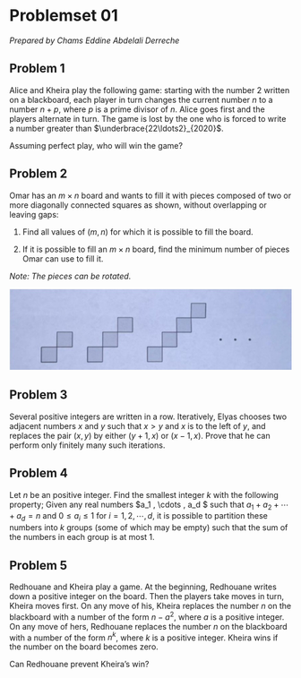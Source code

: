 # Problemset 01

*Prepared by Chams Eddine Abdelali Derreche*

## Problem 1

Alice and Kheira play the following game: starting with the number $2$ written on a blackboard, each player in turn changes the current number $n$ to a number $n + p$, where $p$ is a prime divisor of $n$. Alice goes first and the players alternate in turn. The game is lost by the one who is forced to write a number greater than $\underbrace{22\ldots2}_{2020}$.

Assuming perfect play, who will win the game?

## Problem 2

Omar has an $m \times n$ board and wants to fill it with pieces composed of two or more diagonally connected squares as shown, without overlapping or leaving gaps:

1. Find all values of $(m,n)$ for which it is possible to fill the board.

2. If it is possible to fill an $m \times n$ board, find the minimum number of pieces Omar can use to fill it.

*Note: The pieces can be rotated.*

![pieces](img-1.png)

## Problem 3

Several positive integers are written in a row. Iteratively, Elyas chooses two adjacent numbers $x$ and $y$ such that $x>y$ and $x$ is to the left of $y$, and replaces the pair $(x,y)$ by either $(y+1,x)$ or $(x-1,x)$. Prove that he can perform only finitely many such iterations.

## Problem 4

Let $n$ be an positive integer. Find the smallest integer $k$ with the following property; Given any real numbers $a_1 , \cdots , a_d $ such that $a_1 + a_2 + \cdots + a_d = n$ and $0 \le a_i \le 1$ for $i=1,2,\cdots ,d$, it is possible to partition these numbers into $k$ groups (some of which may be empty) such that the sum of the numbers in each group is at most $1$.

## Problem 5

Redhouane and Kheira play a game. At the beginning, Redhouane writes down a positive integer on the board. Then the players take moves in turn, Kheira moves first. On any move of his, Kheira replaces the number $n$ on the blackboard with a number of the form $n-a^2$, where $a$ is a positive integer. On any move of hers, Redhouane replaces the number $n$ on the blackboard with a number of the form $n^k$, where $k$ is a positive integer. Kheira wins if the number on the board becomes zero.

Can Redhouane prevent Kheira’s win? 
